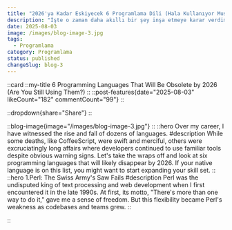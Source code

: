 ```yaml
---
title: "2026'ya Kadar Eskiyecek 6 Programlama Dili (Hala Kullanıyor Musunuz?)"
description: "İşte o zaman daha akıllı bir şey inşa etmeye karar verdim: Binlerce PDF'i okuyan, anlayan ve soruları yanıtlayan çok modlu bir RAG AI."
date: 2025-08-03
image: /images/blog-image-3.jpg
tags:
  - Programlama
category: Programlama
status: published
changeSlug: blog-3
---
```

::card
::my-title
6 Programming Languages That Will Be Obsolete by 2026 (Are You Still Using Them?)
::
::post-features{date="2025-08-03" likeCount="182" commentCount="99"}
::

::dropdown{share="Share"}
::

::blog-image{image="/images/blog-image-3.jpg"}
::
::hero
Over my career, I have witnessed the rise and fall of dozens of languages.
#description
While some deaths, like CoffeeScript, were swift and merciful, others were excruciatingly long affairs where developers continued to use familiar tools despite obvious warning signs.
Let's take the wraps off and look at six programming languages that will likely disappear by 2026. If your native language is on this list, you might want to start expanding your skill set.
::
::hero
1.Perl: The Swiss Army's Saw Fails
#description
Perl was the undisputed king of text processing and web development when I first encountered it in the late 1990s. At first, its motto, "There's more than one way to do it," gave me a sense of freedom. But this flexibility became Perl's weakness as codebases and teams grew.
::

::  